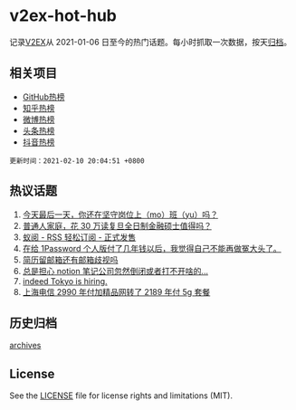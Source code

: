 # v2ex-hot-hub

 记录[V2EX](https://www.v2ex.com/)从 2021-01-06 日至今的热门话题。每小时抓取一次数据，按天[归档](archives)。
 
 ## 相关项目

- [GitHub热榜](https://github.com/lonnyzhang423/github-hot-hub)
- [知乎热榜](https://github.com/lonnyzhang423/zhihu-hot-hub)
- [微博热榜](https://github.com/lonnyzhang423/weibo-hot-hub)
- [头条热榜](https://github.com/lonnyzhang423/toutiao-hot-hub)
- [抖音热榜](https://github.com/lonnyzhang423/douyin-hot-hub)


 `更新时间：2021-02-10 20:04:51 +0800`

## 热议话题

1. [今天最后一天，你还在坚守岗位上（mo）班（yu）吗？](https://www.v2ex.com/t/752755)
1. [普通人家庭，花 30 万读复旦全日制金融硕士值得吗？](https://www.v2ex.com/t/752766)
1. [蚁阅 - RSS 轻松订阅 - 正式发售](https://www.v2ex.com/t/752795)
1. [在给 1Password 个人版付了几年钱以后，我觉得自己不能再做冤大头了。](https://www.v2ex.com/t/752805)
1. [简历留邮箱还有邮箱歧视吗](https://www.v2ex.com/t/752733)
1. [总是担心 notion 笔记公司忽然倒闭或者打不开啥的…](https://www.v2ex.com/t/752728)
1. [indeed Tokyo is hiring.](https://www.v2ex.com/t/752708)
1. [上海电信 2990 年付加精品网转了 2189 年付 5g 套餐](https://www.v2ex.com/t/752725)

## 历史归档

[archives](archives)

## License

See the [LICENSE](LICENSE) file for license rights and limitations (MIT).
